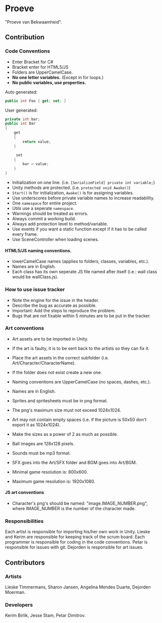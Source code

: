 # Proeve
"Proeve van Bekwaamheid".

## Contribution
### Code Conventions
 * Enter Bracket for C#
 * Bracket enter for HTML5/JS
 * Folders are UpperCamelCase.
 * __No one letter variables.__ (Except in for loops.)
 * __No public variables, use properties.__

 Auto generated:
 ```C#
 public int Foo { get; set; }
 ```

 User generated:
 ```C#
 private int bar;
 public int Bar
 {
     get
     {
         return value;
     }

      set
     {
         bar = value;
     }
 }
 ```
 * Initialization on one line. (i.e. `[SerializeField] private int variable;`)
 * Unity methods are protected. (i.e. `protected void Awake()`)
 * `Start()` is for initialization, `Awake()` is for assigning variables.
 * Use underscores before private variable names to increase readability.
 * One `namespace` for entire project.
 * Utils use a seperate `namespace`.
 * Warnings should be treated as errors.
 * Always commit a working build.
 * Always add protection level to method/variable.
 * Use events if you want a static function except if it has to be called every frame.
 * Use SceneController when loading scenes.

#### HTML5/JS naming conventions.
 * lowerCamelCase names (applies to folders, classes, variables, etc.).
 * Names are in English.
 * Each class has its own seperate JS file named after itself (i.e.: wall class would be wallClass.js).

### How to use issue tracker
 * Note the engine for the issue in the header.
 * Describe the bug as accurate as possible.
 * Important: Add the steps to reproduce the problem.
 * Bugs that are not fixable within 5 minutes are to be put in the tracker.

### Art conventions
 * Art assets are to be imported in Unity.
 * If the art is faulty, it is to be sent back to the artists so they can fix it.

 * Place the art assets in the correct subfolder (i.e. Art/Character/CharacterName).
 * If the folder does not exist create a new one.
 * Naming conventions are UpperCamelCase (no spaces, dashes, etc.).
 * Names are in English.

 * Sprites and spritesheets must be in png format.
 * The png's maximum size must not exceed 1024x1024.
 * Art may not contain empty spaces (i.e. if the picture is 50x50 don't export it as 1024x1024).
 * Make the sizes as a power of 2 as much as possible.

 * Ball images are 128x128 pixels.

 * Sounds must be mp3 format.
 * SFX goes into the Art/SFX folder and BGM goes into Art/BGM.

 * Minimal game resolution is: 800x600.
 * Maximum game resolution is: 1920x1080.

#### JS art conventions
 * Character's png's should be named: "image.IMAGE_NUMBER.png", where IMAGE_NUMBER is the number of the character made.

### Responsibilities
Each artist is responsible for importing his/her own work in Unity.
Lieske and Kerim are responsible for keeping track of the scrum board.
Each programmer is responsible for coding in the code conventions.
Petar is responsible for issues with git.
Dejorden is responsible for art issues.

## Contributors
### Artists
Lieske Timmermans,
Sharon Jansen,
Angelina Mendes Duarte,
Dejorden Moerman.

### Developers
Kerim Birlik,
Jesse Stam,
Petar Dimitrov.